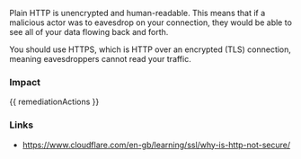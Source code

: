 
Plain HTTP is unencrypted and human-readable. This means that if a malicious actor was to eavesdrop on your connection, they would be able to see all of your data flowing back and forth.

You should use HTTPS, which is HTTP over an encrypted (TLS) connection, meaning eavesdroppers cannot read your traffic.


### Impact
<!-- Add Impact here -->

<!-- DO NOT CHANGE -->
{{ remediationActions }}

### Links
- https://www.cloudflare.com/en-gb/learning/ssl/why-is-http-not-secure/


